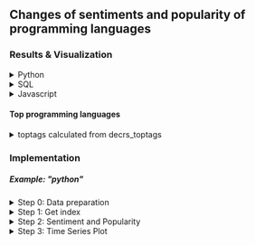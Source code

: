 ## Changes of sentiments and popularity of programming languages

### Results & Visualization

<details>
<summary>Python</summary>
<br>
           
![alt text](https://github.com/liu431/Big-Data-Project/blob/master/code_files/analysis/SentimentPopularity/Python/python.png)
</details>

<details>
<summary>SQL</summary>
<br>
           
![alt text](https://github.com/liu431/Big-Data-Project/blob/master/code_files/analysis/SentimentPopularity/SQL/sql.png)
</details>

<details>
<summary>Javascript</summary>
<br>
           
![alt text](https://github.com/liu431/Big-Data-Project/blob/master/code_files/analysis/SentimentPopularity/Javascript/javascript.png)
</details>



#### Top programming languages
<details>
<summary>toptags calculated from decrs_toptags</summary>
<br>
           
```
['javascript', 'java','c#', 'php', 'android', 'python', 'jquery', 'html', 'c++', 'ios', 'css', 'mysql', 
    'sql', 'asp.net', 'ruby-on-rails']
```
</details>

      
      
### Implementation         
##### Example: "python"


<details>
<summary>Step 0: Data preparation</summary>
<br>
To solve the newline issue in Unix: 
           
```dos2unix CSV_Files_Posts.csv```
</details>
           
           
<details>
<summary>Step 1: Get index</summary>
<br>
Command: 
           
```python getindex.py <CSV_Files_Posts_sample.csv> index.txt```

Input: CSV_Files_Posts_sample.csv (should be in the same folder with getindex.py)

Output: (key, value) = (acceptedanswerid, viewcount)

File: index.txt

</details>


<details>
<summary>Step 2: Sentiment and Popularity</summary>
<br>
           
Command: 

```python sentiment.py <CSV_Files_Posts_sample.csv> results.txt```

Input: CSV_Files_Posts_sample.csv and index.txt (should be in the same folder with sentiment.py)

Output: (key, value): (date,  (average sentiment, viewcount, accepted answers))

File: results.txt

</details>

<details>
<summary>Step 3: Time Series Plot</summary>
<br>

Functions: time series plotting and statistical analysis

File: TimeSeriesPlot.ipynb

Input: results.txt

Output: Python.png
</details>
           

